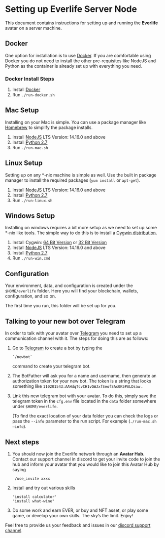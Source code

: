 # Setting up Everlife Server Node

This document contains instructions for setting up and running the
**Everlife** avatar on a server machine. 

## Docker

One option for installation is to use [Docker](https://www.docker.com). If you are comfortable using Docker you do not need to install the other pre-requisites like NodeJS and Python as the container is already set up with everything you need.

### Docker Install Steps

1. Install [Docker](https://www.docker.com)
2. Run `./run-docker.sh`

## Mac Setup

Installing on your Mac is simple. You can use a package manager like [Homebrew](https://brew.sh) to simplify the package installs.

1. Install [NodeJS](https://nodejs.org/en/download/) LTS Version: 14.16.0 and above
2. Install [Python 2.7](https://www.python.org/)
3. Run `./run-mac.sh`

## Linux Setup

Setting up on any *-nix machine is simple as well. Use the built in package manager to install the required packages (`yum install` or `apt-get`).

1. Install [NodeJS](https://nodejs.org/en/download/) LTS Version: 14.16.0 and above
2. Install [Python 2.7](https://www.python.org/)
3. Run `./run-linux.sh`

## Windows Setup

Installing on windows requires a bit more setup as we need to set up some *-nix like tools. The simple way to do this is to install a [Cygwin distribution](https://www.cygwin.com).

1. Install Cygwin: [64 Bit Version](https://www.cygwin.com/setup-x86_64.exe) or
   [32 Bit Version](https://www.cygwin.com/setup-x86.exe)
2. Install [NodeJS](https://nodejs.org/en/download/) LTS Version: 14.16.0 and above
3. Install [Python 2.7](https://www.python.org/)
4. Run `./run-win.cmd`

## Configuration

Your environment, data, and configuration is created under the `$HOME/everlife` folder. Here you will find your blockchain, wallets, configuration, and so on.

The first time you run, this folder will be set up for you.


## Talking to your new bot over Telegram
In order to talk with your avatar over [Telegram](the://telegram.org) you need to set up a communication channel with it. The steps for doing this are as follows:

1. Go to [Telegram](https://telegram.me/botfather) to create a bot by typing the
   
       `/newbot`
   
    command to create your telegram bot.
   
1. The BotFather will ask you for a name and username, then generate an authorization token for your new bot. The token is a string that looks something like `110201543:AAHdqTcvCH1vGWJxfSeofSAs0K5PALDsaw` .
   
1. Link this new telegram bot with your avatar. To do this, simply save the telegram token in the `cfg.env` file located in the `data` folder somewhere under `$HOME/everlife`.
   
   (To find the exact location of your data folder you can check the logs or pass the `--info` parameter to the run script. For example (`./run-mac.sh —info`).

## Next steps
1. You should now join the Everlife network through an **Avatar Hub**. Contact our support channel in discord to get your invite code to join the hub and inform your avatar that you would like to join this Avatar Hub by saying
   
        /use_invite xxxx
   
2. Install and try out various skills

    ```
    "install calculator"
    "install what-wine"
    ```
    
3. Do some work and earn EVER, or buy and NFT asset, or play some game, or develop your own skills. The sky’s the limit. Enjoy!

Feel free to provide us your feedback and issues in our [discord support
channel](https://discord.gg/TDyRSr4).
